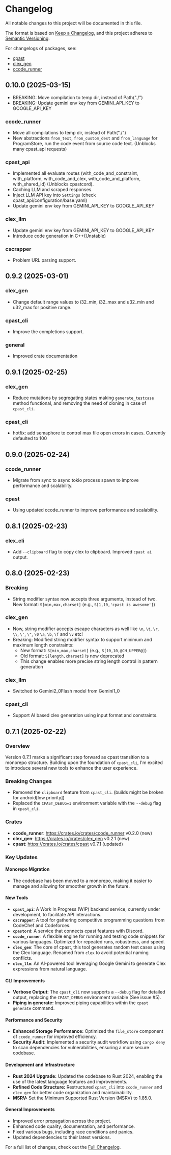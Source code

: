 # Changelog

All notable changes to this project will be documented in this file.

The format is based on [Keep a Changelog](https://keepachangelog.com/en/1.0.0/),
and this project adheres to [Semantic Versioning](https://semver.org/spec/v2.0.0.html).

For changelogs of packages, see:

- [cpast](./cpast/CHANGELOG.md)
- [clex_gen](./clex_gen/CHANGELOG.md)
- [ccode_runner](./ccode_runner/CHANGELOG.md)

## 0.10.0 (2025-03-15)

- BREAKING: Move compilation to temp dir, instead of Path("./")
- BREAKING: Update gemini env key from GEMINI_API_KEY to GOOGLE_API_KEY

### ccode_runner

- Move all compilations to temp dir, instead of Path("./")
- New abstractions `from_text`, `from_custom_dest` and `from_language` for ProgramStore, run the code event from source code text. (Unblocks many cpast_api requests)

### cpast_api

- Implemented all evaluate routes (with_code_and_constraint, with_platform, with_code_and_clex, with_code_and_platform, with_shared_id) (Unblocks cpastcord).
- Caching LLM and scraped responses.
- Inject LLM API key into `Settings` (check cpast_api/configuration/base.yaml)
- Update gemini env key from GEMINI_API_KEY to GOOGLE_API_KEY

### clex_llm

- Update gemini env key from GEMINI_API_KEY to GOOGLE_API_KEY
- Introduce code generation in C++(Unstable)

### cscrapper

- Problem URL parsing support.

## 0.9.2 (2025-03-01)

### clex_gen

- Change default range values to i32_min, i32_max and u32_min and u32_max for positive range.

### cpast_cli

- Improve the completions support.

### general

- Improved crate documentation

## 0.9.1 (2025-02-25)

### clex_gen

- Reduce mutations by segregating states making `generate_testcase` method functional, and removing the need of cloning in case of `cpast_cli`.

### cpast_cli

- hotfix: add semaphore to control max file open errors in cases. Currently defaulted to 100

## 0.9.0 (2025-02-24)

### ccode_runner

- Migrate from sync to async tokio process spawn to improve performance and scalability.

### cpast

- Using updated ccode_runner to improve performance and scalability.

## 0.8.1 (2025-02-23)

### clex_cli

- Add `--clipboard` flag to copy clex to clipboard. Improved `cpast ai` output.

## 0.8.0 (2025-02-23)

### Breaking

- String modifier syntax now accepts three arguments, instead of two. New format: `S[min,max,charset]` (e.g., `S[1,10,'cpast is awesome']`)

### clex_gen

- Now, string modifier accepts escape characters as well like `\n`, `\t`, `\r`, `\\`, `\'`, `\"`, `\0` `\a`, `\b`, `\f` and `\v` etc!
- Breaking: Modified string modifier syntax to support minimum and maximum length constraints:
  - New format: `S[min,max,charset]` (e.g., `S[10,10,@CH_UPPER@]`)
  - Old format: `S[length,charset]` is now deprecated
  - This change enables more precise string length control in pattern generation

### clex_llm

- Switched to Gemini2_0Flash model from Gemini1_0

### cpast_cli

- Support AI based clex generation using input format and constraints.

## 0.7.1 (2025-02-22)

### Overview

Version 0.7.1 marks a significant step forward as cpast transition to a monorepo structure. Building upon the foundation of `cpast_cli`, I'm excited to introduce several new tools to enhance the user experience.

### Breaking Changes

- Removed the `clipboard` feature from `cpast_cli`. (builds might be broken for android[low priority])
- Replaced the `CPAST_DEBUG=1` environment variable with the `--debug` flag in `cpast_cli`.

### Crates

- **ccode_runner**: <https://crates.io/crates/ccode_runner> v0.2.0 (new)
- **clex_gen**: <https://crates.io/crates/clex_gen> v0.2.1 (new)
- **cpast**: <https://crates.io/crates/cpast> v0.7.1 (updated)

### Key Updates

#### Monorepo Migration

- The codebase has been moved to a monorepo, making it easier to manage and allowing for smoother growth in the future.

#### New Tools

- **`cpast_api`**: A Work In Progress (WIP) backend service, currently under development, to facilitate API interactions.
- **`cscrapper`**: A tool for gathering competitive programming questions from CodeChef and Codeforces.
- **`cpastord`**: A service that connects cpast features with Discord.
- **`ccode_runner`**: A flexible engine for running and testing code snippets for various languages. Optimized for repeated runs, robustness, and speed.
- **`clex_gen`**: The core of cpast, this tool generates random test cases using the Clex language. Renamed from `clex` to avoid potential naming conflicts.
- **`clex_llm`**: An AI-powered tool leveraging Google Gemini to generate Clex expressions from natural language.

#### CLI Improvements

- **Verbose Output:** The `cpast_cli` now supports a `--debug` flag for detailed output, replacing the `CPAST_DEBUG` environment variable (See issue #5).
- **Piping in generate:** Improved piping capabilities within the `cpast generate` command.

#### Performance and Security

- **Enhanced Storage Performance:** Optimized the `file_store` component of `ccode_runner` for improved efficiency.
- **Security Audit:** Implemented a security audit workflow using `cargo deny` to scan dependencies for vulnerabilities, ensuring a more secure codebase.

#### Development and Infrastructure

- **Rust 2024 Upgrade:** Updated the codebase to Rust 2024, enabling the use of the latest language features and improvements.
- **Refined Code Structure:** Restructured `cpast_cli` into `ccode_runner` and `clex_gen` for better code organization and maintainability.
- **MSRV:** Set the Minimum Supported Rust Version (MSRV) to 1.85.0.

#### General Improvements

- Improved error propagation across the project.
- Enhanced code quality, documentation, and performance.
- Fixed various bugs, including race conditions and panics.
- Updated dependencies to their latest versions.

For a full list of changes, check out the [Full Changelog](https://github.com/rootCircle/cpast_mono/commits/cpast-v0.7.1).
